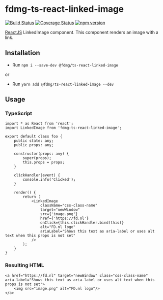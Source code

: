 # fdmg-ts-react-linked-image
[![Build Status](https://travis-ci.org/FDMediagroep/fdmg-ts-react-linked-image.svg?branch=master)](https://travis-ci.org/FDMediagroep/fdmg-ts-react-linked-image)
[![Coverage Status](https://coveralls.io/repos/github/FDMediagroep/fdmg-ts-react-linked-image/badge.svg?branch=master)](https://coveralls.io/github/FDMediagroep/fdmg-ts-react-linked-image?branch=master)
[![npm version](https://badge.fury.io/js/%40fdmg%2Fts-react-linked-image.svg)](https://badge.fury.io/js/%40fdmg%2Fts-react-linked-image)


[ReactJS](https://reactjs.org/) LinkedImage component. This component renders an image with a link.

## Installation
- Run `npm i --save-dev @fdmg/ts-react-linked-image`

or

- Run `yarn add @fdmg/ts-react-linked-image --dev`

## Usage
### TypeScript
```
import * as React from 'react';
import LinkedImage from 'fdmg-ts-react-linked-image';

export default class foo {
    public state: any;
    public props: any;

    constructor(props: any) {
        super(props);
        this.props = props;
    }
    
    clickHandler(event) {
        console.info('Clicked');
    }

    render() {
        return (
            <LinkedImage
                className="css-class-name"
                target="newWindow"
                src={'image.png'}
                href={'https://fd.nl'}
                onClick={this.clickHandler.bind(this)}
                alt="FD.nl logo"
                ariaLabel="Shows this text as aria-label or uses alt text when this props is not set"
            />
        );
    }
}
```

### Resulting HTML
```
<a href="https://fd.nl" target="newWindow" class="css-class-name" aria-label="Shows this text as aria-label or uses alt text when this props is not set">
    <img src="image.png" alt="FD.nl logo"/>
</a>

```
